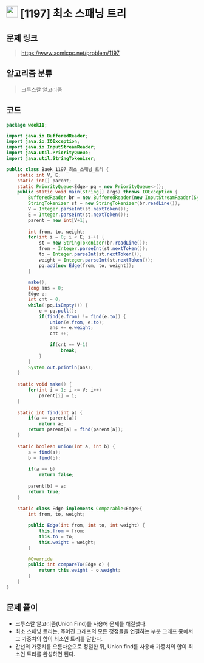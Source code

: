 # <img src="https://d2gd6pc034wcta.cloudfront.net/tier/12.svg" width="30"> [1197] 최소 스패닝 트리
## 문제 링크
> https://www.acmicpc.net/problem/1197
## 알고리즘 분류
> 크루스칼 알고리즘

## 코드
```java
package week11;

import java.io.BufferedReader;
import java.io.IOException;
import java.io.InputStreamReader;
import java.util.PriorityQueue;
import java.util.StringTokenizer;

public class Baek_1197_최소_스패닝_트리 {
	static int V, E;
	static int[] parent;
	static PriorityQueue<Edge> pq = new PriorityQueue<>();
	public static void main(String[] args) throws IOException {
		BufferedReader br = new BufferedReader(new InputStreamReader(System.in));
		StringTokenizer st = new StringTokenizer(br.readLine());
		V = Integer.parseInt(st.nextToken());
		E = Integer.parseInt(st.nextToken());
		parent = new int[V+1];
		
		int from, to, weight;
		for(int i = 0; i < E; i++) {
			st = new StringTokenizer(br.readLine());
			from = Integer.parseInt(st.nextToken());
			to = Integer.parseInt(st.nextToken());
			weight = Integer.parseInt(st.nextToken());
			pq.add(new Edge(from, to, weight));
		}
		
		make();
		long ans = 0;
		Edge e;
		int cnt = 0;
		while(!pq.isEmpty()) {
			e = pq.poll();
			if(find(e.from) != find(e.to)) {
				union(e.from, e.to);
				ans += e.weight;
				cnt ++;
				
				if(cnt == V-1)
					break;
			}
		}
		System.out.println(ans);
	}
	
	static void make() {
		for(int i = 1; i <= V; i++) 
			parent[i] = i;
	}
	
	static int find(int a) {
		if(a == parent[a])
			return a;
		return parent[a] = find(parent[a]);
	}
	
	static boolean union(int a, int b) {
		a = find(a);
		b = find(b);
		
		if(a == b)
			return false;
		
		parent[b] = a;
		return true;
	}
	
	static class Edge implements Comparable<Edge>{
		int from, to, weight;

		public Edge(int from, int to, int weight) {
			this.from = from;
			this.to = to;
			this.weight = weight;
		}

		@Override
		public int compareTo(Edge o) {
			return this.weight - o.weight;
		}
	}
}
```

## 문제 풀이
* 크루스칼 알고리즘(Union Find)를 사용해 문제를 해결했다.
* 최소 스패닝 트리는, 주어진 그래프의 모든 정점들을 연결하는 부분 그래프 중에서 그 가중치의 합이 최소인 트리를 말한다.
* 간선의 가중치를 오름차순으로 정렬한 뒤, Union find를 사용해 가중치의 합이 최소인 트리를 완성하면 된다.
